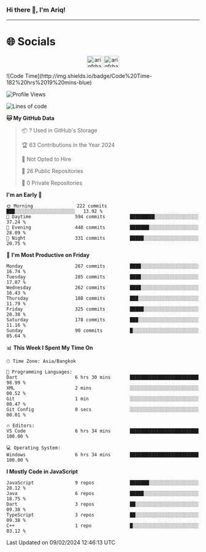### Hi there 👋, I'm Ariq!
<hr>
<h1 align="">🌐 Socials</h1>
<p align="center">
<a href="https://www.linkedin.com/in/ariqfarhan/" target="blank"><img align="center" src="https://raw.githubusercontent.com/rahuldkjain/github-profile-readme-generator/master/src/images/icons/Social/linked-in-alt.svg" alt="ariqfrhan" height="30" width="40" /></a>
<a href="https://instagram.com/ariqfrhan" target="blank"><img align="center" src="https://raw.githubusercontent.com/rahuldkjain/github-profile-readme-generator/master/src/images/icons/Social/instagram.svg" alt="ariqfrhan" height="30" width="40" /></a>
</p>
<!--START_SECTION:waka-->
![Code Time](http://img.shields.io/badge/Code%20Time-182%20hrs%2019%20mins-blue)

![Profile Views](http://img.shields.io/badge/Profile%20Views-104-blue)

![Lines of code](https://img.shields.io/badge/From%20Hello%20World%20I%27ve%20Written-8.5%20million%20lines%20of%20code-blue)

**🐱 My GitHub Data** 

> 📦 ? Used in GitHub's Storage 
 > 
> 🏆 63 Contributions in the Year 2024
 > 
> 🚫 Not Opted to Hire
 > 
> 📜 26 Public Repositories 
 > 
> 🔑 0 Private Repositories 
 > 
**I'm an Early 🐤** 

```text
🌞 Morning                222 commits         ███░░░░░░░░░░░░░░░░░░░░░░   13.92 % 
🌆 Daytime                594 commits         █████████░░░░░░░░░░░░░░░░   37.24 % 
🌃 Evening                448 commits         ███████░░░░░░░░░░░░░░░░░░   28.09 % 
🌙 Night                  331 commits         █████░░░░░░░░░░░░░░░░░░░░   20.75 % 
```
📅 **I'm Most Productive on Friday** 

```text
Monday                   267 commits         ████░░░░░░░░░░░░░░░░░░░░░   16.74 % 
Tuesday                  285 commits         ████░░░░░░░░░░░░░░░░░░░░░   17.87 % 
Wednesday                262 commits         ████░░░░░░░░░░░░░░░░░░░░░   16.43 % 
Thursday                 188 commits         ███░░░░░░░░░░░░░░░░░░░░░░   11.79 % 
Friday                   325 commits         █████░░░░░░░░░░░░░░░░░░░░   20.38 % 
Saturday                 178 commits         ███░░░░░░░░░░░░░░░░░░░░░░   11.16 % 
Sunday                   90 commits          █░░░░░░░░░░░░░░░░░░░░░░░░   05.64 % 
```


📊 **This Week I Spent My Time On** 

```text
🕑︎ Time Zone: Asia/Bangkok

💬 Programming Languages: 
Dart                     6 hrs 30 mins       █████████████████████████   98.99 % 
XML                      2 mins              ░░░░░░░░░░░░░░░░░░░░░░░░░   00.52 % 
Git                      1 min               ░░░░░░░░░░░░░░░░░░░░░░░░░   00.47 % 
Git Config               0 secs              ░░░░░░░░░░░░░░░░░░░░░░░░░   00.01 % 

🔥 Editors: 
VS Code                  6 hrs 34 mins       █████████████████████████   100.00 % 

💻 Operating System: 
Windows                  6 hrs 34 mins       █████████████████████████   100.00 % 
```

**I Mostly Code in JavaScript** 

```text
JavaScript               9 repos             ███████░░░░░░░░░░░░░░░░░░   28.12 % 
Java                     6 repos             █████░░░░░░░░░░░░░░░░░░░░   18.75 % 
Dart                     3 repos             ██░░░░░░░░░░░░░░░░░░░░░░░   09.38 % 
TypeScript               3 repos             ██░░░░░░░░░░░░░░░░░░░░░░░   09.38 % 
C++                      1 repo              █░░░░░░░░░░░░░░░░░░░░░░░░   03.12 % 
```




 Last Updated on 09/02/2024 12:46:13 UTC
<!--END_SECTION:waka-->
